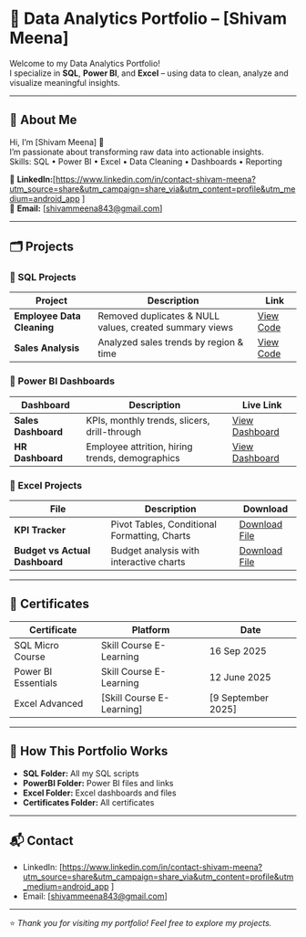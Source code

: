 
# 💼 Data Analytics Portfolio – [Shivam Meena]

Welcome to my Data Analytics Portfolio!  
I specialize in **SQL**, **Power BI**, and **Excel** – using data to clean, analyze and visualize meaningful insights.

---

## 👤 About Me
Hi, I’m [Shivam Meena] 👋  
I’m passionate about transforming raw data into actionable insights.  
Skills: SQL • Power BI • Excel • Data Cleaning • Dashboards • Reporting  

🔗 **LinkedIn:**[https://www.linkedin.com/in/contact-shivam-meena?utm_source=share&utm_campaign=share_via&utm_content=profile&utm_medium=android_app ]  
📧 **Email:** [shivammeena843@gmail.com]

---

## 🗂 Projects

### 🔹 SQL Projects
| Project | Description | Link |
|---------|-------------|------|
| **Employee Data Cleaning** | Removed duplicates & NULL values, created summary views | [View Code](https://github.com/shivammeena843-coder/Data-analytics-Portfolio-/blob/main/SQL/SQL_Data_Cleaning_Aggregation.sql) |
| **Sales Analysis** | Analyzed sales trends by region & time | [View Code](./SQL/sales_analysis.sql) |

### 🔹 Power BI Dashboards
| Dashboard | Description | Live Link |
|-----------|-------------|-----------|
| **Sales Dashboard** | KPIs, monthly trends, slicers, drill-through | [View Dashboard](https://app.powerbi.com/view?r=example) |
| **HR Dashboard** | Employee attrition, hiring trends, demographics | [View Dashboard](https://app.powerbi.com/view?r=example) |

### 🔹 Excel Projects
| File | Description | Download |
|------|-------------|-----------|
| **KPI Tracker** | Pivot Tables, Conditional Formatting, Charts | [Download File]( https://github.com/shivammeena843-coder/Data-analytics-Portfolio-/blob/main/Excelle/Excel_Sales_Dashboard.xlsx ) |
| **Budget vs Actual Dashboard** | Budget analysis with interactive charts | [Download File](https://github.com/shivammeena843-coder/Data-analytics-Portfolio-/blob/main/Excelle/Excel_Sales_Chart.png) |

---

## 📜 Certificates
| Certificate | Platform | Date |
|-------------|-----------|------|
| SQL Micro Course | Skill Course E-Learning | 16 Sep 2025 |
| Power BI Essentials | Skill Course E-Learning | 12 June 2025 |
| Excel Advanced | [Skill Course E-Learning] | [9 September 2025] |

---

## 📝 How This Portfolio Works
- **SQL Folder:** All my SQL scripts  
- **PowerBI Folder:** Power BI files and links  
- **Excel Folder:** Excel dashboards and files  
- **Certificates Folder:** All certificates  

---

## 📬 Contact
- LinkedIn: [https://www.linkedin.com/in/contact-shivam-meena?utm_source=share&utm_campaign=share_via&utm_content=profile&utm_medium=android_app ]  
- Email: [shivammeena843@gmail.com]  

---

⭐️ *Thank you for visiting my portfolio! Feel free to explore my projects.*
